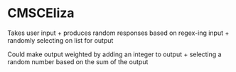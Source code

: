 # CMSCEliza

Takes user input + produces random responses based on regex-ing input + randomly selecting on list for output

Could make output weighted by adding an integer to output + selecting a random number based on the sum of the output
